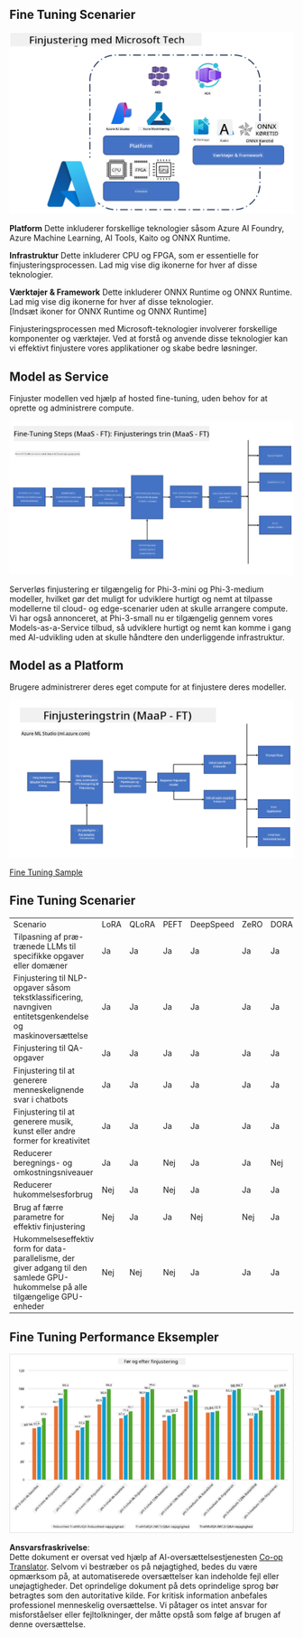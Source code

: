 <!--
CO_OP_TRANSLATOR_METADATA:
{
  "original_hash": "cb5648935f63edc17e95ce38f23adc32",
  "translation_date": "2025-05-09T21:55:55+00:00",
  "source_file": "md/03.FineTuning/FineTuning_Scenarios.md",
  "language_code": "da"
}
-->
## Fine Tuning Scenarier

![FineTuning with MS Services](../../../../translated_images/FinetuningwithMS.25759a0154a97ad90e43a6cace37d6bea87f0ac0236ada3ad5d4a1fbacc3bdf7.da.png)

**Platform** Dette inkluderer forskellige teknologier såsom Azure AI Foundry, Azure Machine Learning, AI Tools, Kaito og ONNX Runtime.

**Infrastruktur** Dette inkluderer CPU og FPGA, som er essentielle for finjusteringsprocessen. Lad mig vise dig ikonerne for hver af disse teknologier.

**Værktøjer & Framework** Dette inkluderer ONNX Runtime og ONNX Runtime. Lad mig vise dig ikonerne for hver af disse teknologier.  
[Indsæt ikoner for ONNX Runtime og ONNX Runtime]

Finjusteringsprocessen med Microsoft-teknologier involverer forskellige komponenter og værktøjer. Ved at forstå og anvende disse teknologier kan vi effektivt finjustere vores applikationer og skabe bedre løsninger.

## Model as Service

Finjuster modellen ved hjælp af hosted fine-tuning, uden behov for at oprette og administrere compute.

![MaaS Fine Tuning](../../../../translated_images/MaaSfinetune.6184d80a336ea9d7bb67a581e9e5d0b021cafdffff7ba257c2012e2123e0d77e.da.png)

Serverløs finjustering er tilgængelig for Phi-3-mini og Phi-3-medium modeller, hvilket gør det muligt for udviklere hurtigt og nemt at tilpasse modellerne til cloud- og edge-scenarier uden at skulle arrangere compute. Vi har også annonceret, at Phi-3-small nu er tilgængelig gennem vores Models-as-a-Service tilbud, så udviklere hurtigt og nemt kan komme i gang med AI-udvikling uden at skulle håndtere den underliggende infrastruktur.

## Model as a Platform

Brugere administrerer deres eget compute for at finjustere deres modeller.

![Maap Fine Tuning](../../../../translated_images/MaaPFinetune.cf8b08ef05bf57f362da90834be87562502f4370de4a7325a9fb03b8c008e5e7.da.png)

[Fine Tuning Sample](https://github.com/Azure/azureml-examples/blob/main/sdk/python/foundation-models/system/finetune/chat-completion/chat-completion.ipynb)

## Fine Tuning Scenarier

| | | | | | | |
|-|-|-|-|-|-|-|
|Scenario|LoRA|QLoRA|PEFT|DeepSpeed|ZeRO|DORA|
|Tilpasning af præ-trænede LLMs til specifikke opgaver eller domæner|Ja|Ja|Ja|Ja|Ja|Ja|
|Finjustering til NLP-opgaver såsom tekstklassificering, navngiven entitetsgenkendelse og maskinoversættelse|Ja|Ja|Ja|Ja|Ja|Ja|
|Finjustering til QA-opgaver|Ja|Ja|Ja|Ja|Ja|Ja|
|Finjustering til at generere menneskelignende svar i chatbots|Ja|Ja|Ja|Ja|Ja|Ja|
|Finjustering til at generere musik, kunst eller andre former for kreativitet|Ja|Ja|Ja|Ja|Ja|Ja|
|Reducerer beregnings- og omkostningsniveauer|Ja|Ja|Nej|Ja|Ja|Nej|
|Reducerer hukommelsesforbrug|Nej|Ja|Nej|Ja|Ja|Ja|
|Brug af færre parametre for effektiv finjustering|Nej|Ja|Ja|Nej|Nej|Ja|
|Hukommelseseffektiv form for data-parallelisme, der giver adgang til den samlede GPU-hukommelse på alle tilgængelige GPU-enheder|Nej|Nej|Nej|Ja|Ja|Ja|

## Fine Tuning Performance Eksempler

![Finetuning Performance](../../../../translated_images/Finetuningexamples.9dbf84557eef43e011eb7cadf51f51686f9245f7953e2712a27095ab7d18a6d1.da.png)

**Ansvarsfraskrivelse**:  
Dette dokument er oversat ved hjælp af AI-oversættelsestjenesten [Co-op Translator](https://github.com/Azure/co-op-translator). Selvom vi bestræber os på nøjagtighed, bedes du være opmærksom på, at automatiserede oversættelser kan indeholde fejl eller unøjagtigheder. Det oprindelige dokument på dets oprindelige sprog bør betragtes som den autoritative kilde. For kritisk information anbefales professionel menneskelig oversættelse. Vi påtager os intet ansvar for misforståelser eller fejltolkninger, der måtte opstå som følge af brugen af denne oversættelse.